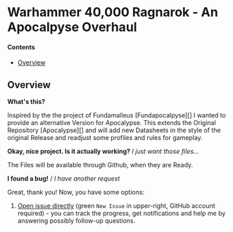 Warhammer 40,000 Ragnarok - An Apocalpyse Overhaul
===========================

#### Contents ####

* [Overview][]

## Overview ##
[Overview]: #overview

__What's this?__

Inspired by the the project of Fundamalleus [Fundapocalpyse][] I wanted to provide an alternative Version for Apocalypse.
This extends the Original Repository [Apocalypse][] and will add new Datasheets in the style of the original Release and readjust some profiles and rules for gameplay.

__Okay, nice project. Is it actually working?__ _I just want those files..._

The Files will be available through Github, when they are Ready.

__I found a bug!__ / *I have another request*

Great, thank you! Now, you have some options:

1. [Open issue directly][] (green `New Issue` in upper-right, GitHub account required) - you can track the progress, get notifications and help me by answering possibly follow-up questions.

[Fundapocalypse]: https://github.com/normanthesquid/wh40k-fundapocalypse
[Apocalypse:]: https://github.com/BSData/wh40k-apocalypse
[Open Issue directly]: https://github.com/ghulteam/wh40k-ragnarok/issues
